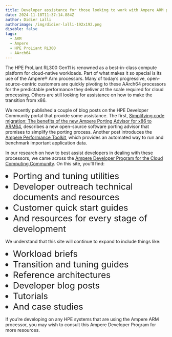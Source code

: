 ```yaml
---
title: Developer assistance for those looking to work with Ampere ARM processors
date: 2024-11-18T11:37:14.884Z
author: Didier Lalli
authorimage: /img/didier-lalli-192x192.png
disable: false
tags:
  - ARM
  - Ampere
  - HPE ProLiant RL300
  - AArch64
---
```

<style>
li {
   font-size: 27px;
   line-height: 33px;
   max-width: none;
}
</style>

The HPE ProLiant RL300 Gen11 is renowned as a best-in-class compute platform for cloud-native workloads. Part of what makes it so special is its use of the Ampere® Arm processors. Many of today’s progressive, open-source-centric customers are quickly pivoting to these AArch64 processors for the predictable performance they deliver at the scale required for cloud processing. Others are still looking for assistance on how to make the transition from x86.

We recently published a couple of blog posts on the HPE Developer Community portal that provide some assistance. The first, [Simplifying code migration: The benefits of the new Ampere Porting Advisor for x86 to ARM64](https://developer.hpe.com/blog/simplifying-code-migration-the-benefits-of-the-new-ampere-porting-advisor-for-x86-to-arm64/), describes a new open-source software porting advisor that promises to simplify the porting process. Another post introduces the [Ampere Performance Toolkit](https://amperecomputing.com/blogs/ampere-performance-toolkit-announcement), which provides an automated way to run and benchmark important application data.

In our research on how to best assist developers in dealing with these processors, we came across the [Ampere Developer Program for the Cloud Computing Community](https://amperecomputing.com/blogs/ampere-launches-developer-program-for-the-cloud-computing-community). On this site, you’ll find:

* Porting and tuning utilities
* Developer outreach technical documents and resources
* Customer quick start guides
* And resources for every stage of development

We understand that this site will continue to expand to include things like:

* Workload briefs
* Transition and tuning guides
* Reference architectures
* Developer blog posts
* Tutorials
* And case studies

If you’re developing on any HPE systems that are using the Ampere ARM processor, you may wish to consult this Ampere Developer Program for more resources.